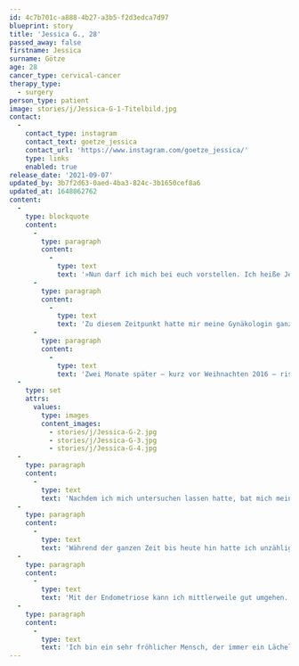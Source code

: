 ```yaml
---
id: 4c7b701c-a888-4b27-a3b5-f2d3edca7d97
blueprint: story
title: 'Jessica G., 28'
passed_away: false
firstname: Jessica
surname: Götze
age: 28
cancer_type: cervical-cancer
therapy_type:
  - surgery
person_type: patient
image: stories/j/Jessica-G-1-Titelbild.jpg
contact:
  -
    contact_type: instagram
    contact_text: goetze_jessica
    contact_url: 'https://www.instagram.com/goetze_jessica/'
    type: links
    enabled: true
release_date: '2021-09-07'
updated_by: 3b7f2d63-0aed-4ba3-824c-3b1650cef8a6
updated_at: 1648062762
content:
  -
    type: blockquote
    content:
      -
        type: paragraph
        content:
          -
            type: text
            text: '»Nun darf ich mich bei euch vorstellen. Ich heiße Jessica und bin 28 Jahre jung. Meine Geschichte fing im Frühjahr 2015 mit einer vierteljährlichen Untersuchung bei meiner damaligen Gynäkologin an. Anderthalb Jahre später – Anfang Septemeber 2016 – wurde eine Vorstufe von Gebärmutterhalskrebs festgestellt.'
      -
        type: paragraph
        content:
          -
            type: text
            text: 'Zu diesem Zeitpunkt hatte mir meine Gynäkologin ganz dringend zu einer Konisation – ein operativer Eingriff am Muttermund – geraten, damit Schlimmeres verhindert werden konnte. Dadurch dass es meine allererste Operation und ich gerade mal 22 Jahre alt war, machte ich mir selbst viel Panik. Dementsprechend war ich auch sehr angespannt gewesen. Die OP habe ich gut überstanden und es blieb zum Glück nur bei der Vorstufe.'
      -
        type: paragraph
        content:
          -
            type: text
            text: 'Zwei Monate später – kurz vor Weihnachten 2016 – riss es mich direkt nach dem Aufstehen ganz plötzlich von jetzt auf gleich vor lauter Schmerzen zu Boden. Ich konnte weder stehen, noch laufen. Eigentlich wollte ich mich für den Frühdienst in der Kita fertig machen. Ich rief also meine Chefin an und schilderte ihr die Situation. So ging es für mich zum Gynäkologen, den ich zwischendurch auch gewechselt hatte.'
  -
    type: set
    attrs:
      values:
        type: images
        content_images:
          - stories/j/Jessica-G-2.jpg
          - stories/j/Jessica-G-3.jpg
          - stories/j/Jessica-G-4.jpg
  -
    type: paragraph
    content:
      -
        type: text
        text: 'Nachdem ich mich untersuchen lassen hatte, bat mich mein Gynäkologe, dass ich direkt mit einer Überweisung ins Krankenhaus fahren sollte. Dort kam die Vermutung auf, ob ich eventuell Endometriose haben könnte. Bei meiner zweiten OP im Juni 2017 wurde die Endometriose dann schließlich diagnostiziert. Bei einer vierten Operation, die auch gleich gute acht Stunden lang lief, wurden mir dann unter anderem 40 cm Dickdarm, Endometrioseherden und vieles mehr entfernt. Nach dieser OP wurde mir gesagt, dass ich echt Glück gehabt hätte, dass ich noch lebe.'
  -
    type: paragraph
    content:
      -
        type: text
        text: 'Während der ganzen Zeit bis heute hin hatte ich unzählige Arztbesuche bei Fachärzten, Spezialisten und sogar Professoren. Viele weitere Operationen und Eingriffe musste ich über mich ergehen lassen. Zudem bin ich auch auf einer dreiwöchigen Reha gewesen.'
  -
    type: paragraph
    content:
      -
        type: text
        text: 'Mit der Endometriose kann ich mittlerweile gut umgehen. Aber dennoch ist jeder Tag sehr situations- und phasenabhängig und vor allem auch sehr anstrengend für mich. Alltägliche Dinge, die für andere normal sind, sind für mich sehr anstrengend geworden.'
  -
    type: paragraph
    content:
      -
        type: text
        text: 'Ich bin ein sehr fröhlicher Mensch, der immer ein Lächeln im Gesicht hat. Denn mein Lächeln lasse ich mir nicht wegnehmen«'
---
```

